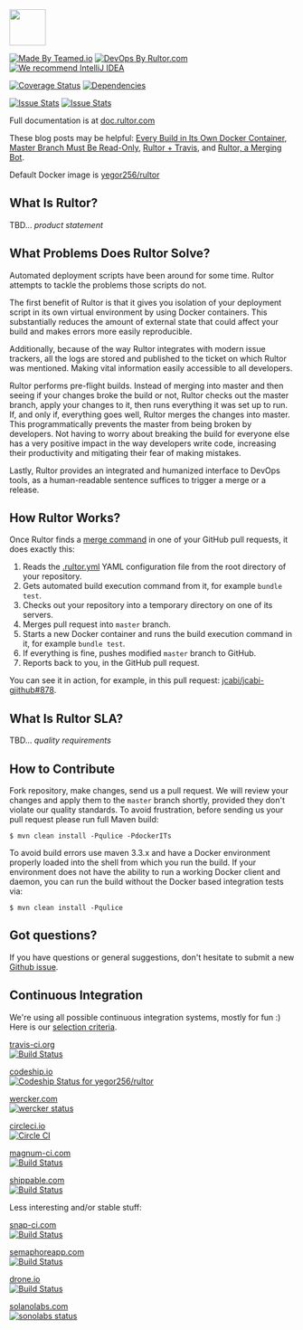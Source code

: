 <img src="http://doc.rultor.com/images/logo.svg" width="64px" height="64px"/>

[![Made By Teamed.io](http://img.teamed.io/btn.svg)](http://www.teamed.io)
[![DevOps By Rultor.com](http://www.rultor.com/b/yegor256/rultor)](http://www.rultor.com/p/yegor256/rultor)
[![We recommend IntelliJ IDEA](http://img.teamed.io/intellij-idea-recommend.svg)](https://www.jetbrains.com/idea/)

[![Coverage Status](https://coveralls.io/repos/yegor256/rultor/badge.svg?branch=__rultor&service=github)](https://coveralls.io/github/yegor256/rultor?branch=__rultor)
[![Dependencies](https://www.versioneye.com/user/projects/561a9d87a193340f28000fd3/badge.svg?style=flat)](https://www.versioneye.com/user/projects/561a9d87a193340f28000fd3)

[![Issue Stats](http://issuestats.com/github/yegor256/rultor/badge/issue)](http://issuestats.com/github/yegor256/rultor)
[![Issue Stats](http://issuestats.com/github/yegor256/rultor/badge/pr)](http://issuestats.com/github/yegor256/rultor)

Full documentation is at [doc.rultor.com](http://doc.rultor.com)

These blog posts may be helpful:
[Every Build in Its Own Docker Container](http://www.yegor256.com/2014/07/29/docker-in-rultor.html),
[Master Branch Must Be Read-Only](http://www.yegor256.com/2014/07/21/read-only-master-branch.html),
[Rultor + Travis](http://www.yegor256.com/2014/07/31/travis-and-rultor.html), and
[Rultor, a Merging Bot](http://www.yegor256.com/2014/07/24/rultor-automated-merging.html).

Default Docker image is [yegor256/rultor](https://registry.hub.docker.com/u/yegor256/rultor/)

## What Is Rultor?

TBD... _product statement_

## What Problems Does Rultor Solve?

Automated deployment scripts have been around for some time. Rultor attempts to
tackle the problems those scripts do not.

The first benefit of Rultor is that it gives you isolation of your deployment
script in its own virtual environment by using Docker containers. This
substantially reduces the amount of external state that could affect your build
and makes errors more easily reproducible.

Additionally, because of the way Rultor integrates with modern issue trackers,
all the logs are stored and published to the ticket on which Rultor was
mentioned. Making vital information easily accessible to all developers.

Rultor performs pre-flight builds. Instead of merging into master and then
seeing if your changes broke the build or not, Rultor checks out the master
branch, apply your changes to it, then runs everything it was set up to run.
If, and only if, everything goes well, Rultor merges the changes into master.
This programmatically prevents the master from being broken by developers. Not
having to worry about breaking the build for everyone else has a very positive
impact in the way developers write code, increasing their productivity and
mitigating their fear of making mistakes.

Lastly, Rultor provides an integrated and humanized interface to DevOps tools,
as a human-readable sentence suffices to trigger a merge or a release.

## How Rultor Works?
Once Rultor finds a [merge command](http://doc.rultor.com/basics.html) 
in one of your GitHub pull requests, it does exactly this:

1. Reads the [.rultor.yml](http://doc.rultor.com/reference.html) 
 YAML configuration file from the root directory of your repository.
2. Gets automated build execution command from it, for example `bundle test`.
3. Checks out your repository into a temporary directory on one of its servers.
4. Merges pull request into `master` branch.
5. Starts a new Docker container and runs the build execution command in it, for example `bundle test`.
6. If everything is fine, pushes modified `master` branch to GitHub.
7. Reports back to you, in the GitHub pull request.

You can see it in action, for example, in this pull request: 
[jcabi/jcabi-gjithub#878](https://github.com/jcabi/jcabi-github/pull/878).

## What Is Rultor SLA?

TBD... _quality requirements_

## How to Contribute

Fork repository, make changes, send us a pull request. We will review
your changes and apply them to the `master` branch shortly, provided
they don't violate our quality standards. To avoid frustration, before
sending us your pull request please run full Maven build:

```
$ mvn clean install -Pqulice -PdockerITs
```

To avoid build errors use maven 3.3.x and have a Docker environment properly
loaded into the shell from which you run the build.
If your environment does not have the ability to run a working Docker client
and daemon, you can run the build without the Docker based integration tests
via:

```
$ mvn clean install -Pqulice
```

## Got questions?

If you have questions or general suggestions, don't hesitate to submit
a new [Github issue](https://github.com/yegor256/rultor/issues/new).

## Continuous Integration

We're using all possible continuous integration systems, mostly
for fun :) Here is our [selection criteria](http://www.yegor256.com/2014/10/05/ten-hosted-continuous-integration-services.html).

[travis-ci.org](http://www.travis-ci.org)<br/>
[![Build Status](https://travis-ci.org/yegor256/rultor.svg?branch=master)](https://travis-ci.org/yegor256/rultor)

[codeship.io](http://www.codeship.io)<br/>
[![Codeship Status for yegor256/rultor](https://codeship.io/projects/d00b5ff0-2641-0132-d783-12f2cec1461b/status?branch=master)](https://codeship.io/projects/37414)

[wercker.com](http://www.wercker.com)<br/>
[![wercker status](https://app.wercker.com/status/0e6506c69e078b7692e50b240c034524/s "wercker status")](https://app.wercker.com/project/bykey/0e6506c69e078b7692e50b240c034524)

[circleci.io](http://www.circleci.io)<br/>
[![Circle CI](https://circleci.com/gh/yegor256/rultor.png?style=badge)](https://circleci.com/gh/yegor256/rultor)

[magnum-ci.com](http://www.magnum-ci.com)<br/>
[![Build Status](https://magnum-ci.com/status/ebf25febbbf66f3c3cd411c94a4ed3d4.png)](https://magnum-ci.com/public/0ab38d64b0ab19293711/builds)

[shippable.com](http://www.shippable.com)<br/>
[![Build Status](https://api.shippable.com/projects/542e8fb980088cee586d3806/badge?branchName=master)](https://app.shippable.com/projects/542e8fb980088cee586d3806/builds/latest)

Less interesting and/or stable stuff:

[snap-ci.com](http://www.snap-ci.com)<br/>
[![Build Status](https://snap-ci.com/yegor256/rultor/branch/master/build_image)](https://snap-ci.com/yegor256/rultor/branch/master)

[semaphoreapp.com](http://www.semaphoreapp.com)<br/>
[![Build Status](https://semaphoreapp.com/api/v1/projects/115d317a-9f15-4c71-9301-5dae64f0a76d/260906/badge.png)](https://semaphoreapp.com/yegor256/rultor)

[drone.io](http://www.drone.io)<br/>
[![Build Status](https://drone.io/github.com/yegor256/rultor/status.png)](https://drone.io/github.com/yegor256/rultor/latest)

[solanolabs.com](http://ci.solanolabs.com)<br/>
[![sonolabs status](https://ci.solanolabs.com:443/yegor256/rultor/badges/120059.png?badge_token=6c00577e47c05198703fe752d6d26cd4e4a4d011)](https://ci.solanolabs.com:443/yegor256/rultor/suites/120059)
